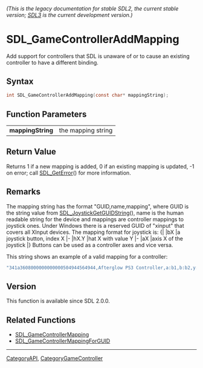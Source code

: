 ###### (This is the legacy documentation for stable SDL2, the current stable version; [SDL3](https://wiki.libsdl.org/SDL3/) is the current development version.)
# SDL_GameControllerAddMapping

Add support for controllers that SDL is unaware of or to cause an existing controller to have a different binding.

## Syntax

```c
int SDL_GameControllerAddMapping(const char* mappingString);

```

## Function Parameters

|                       |                    |
| --------------------- | ------------------ |
| **mappingString**     | the mapping string |

## Return Value

Returns 1 if a new mapping is added, 0 if an existing mapping is updated,
-1 on error; call [SDL_GetError](SDL_GetError)() for more information.

## Remarks

The mapping string has the format "GUID,name,mapping", where GUID is the
string value from [SDL_JoystickGetGUIDString](SDL_JoystickGetGUIDString)(),
name is the human readable string for the device and mappings are
controller mappings to joystick ones. Under Windows there is a reserved
GUID of "xinput" that covers all XInput devices. The mapping format for
joystick is: {| |bX |a joystick button, index X |- |hX.Y |hat X with value
Y |- |aX |axis X of the joystick |} Buttons can be used as a controller
axes and vice versa.

This string shows an example of a valid mapping for a controller:

```c
"341a3608000000000000504944564944,Afterglow PS3 Controller,a:b1,b:b2,y:b3,x:b0,start:b9,guide:b12,back:b8,dpup:h0.1,dpleft:h0.8,dpdown:h0.4,dpright:h0.2,leftshoulder:b4,rightshoulder:b5,leftstick:b10,rightstick:b11,leftx:a0,lefty:a1,rightx:a2,righty:a3,lefttrigger:b6,righttrigger:b7"
```

## Version

This function is available since SDL 2.0.0.

## Related Functions

* [SDL_GameControllerMapping](SDL_GameControllerMapping)
* [SDL_GameControllerMappingForGUID](SDL_GameControllerMappingForGUID)

----
[CategoryAPI](CategoryAPI), [CategoryGameController](CategoryGameController)


